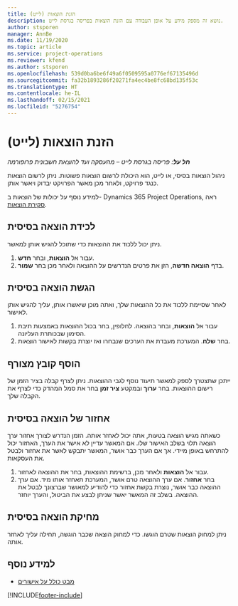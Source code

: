 ```yaml
---
title: הזנת הוצאות (לייט)
description: נושא זה מספק מידע על אופן העבודה עם הזנת הוצאות בפריסה בגרסת לייט.
author: stsporen
manager: AnnBe
ms.date: 11/19/2020
ms.topic: article
ms.service: project-operations
ms.reviewer: kfend
ms.author: stsporen
ms.openlocfilehash: 539d0ba6be6f49a6f0509595a0776ef67135496d
ms.sourcegitcommit: fa32b1893286f20271fa4ec4be8fc68bd135f53c
ms.translationtype: HT
ms.contentlocale: he-IL
ms.lasthandoff: 02/15/2021
ms.locfileid: "5276754"
---
```

# <a name="expense-entry-lite"></a>הזנת הוצאות (לייט)

_**חל על**: פריסה בגרסת לייט – מהעסקה ועד להוצאת חשבונית פרופורמה_

ניהול הוצאות בסיסי, או לייט, הוא היכולת לרשום הוצאות פשוטות. ניתן לרשום הוצאות כנגד פרויקט, ולאחר מכן מאשר הפרויקט יבדוק ויאשר אותן.

למידע נוסף על יכולות של הוצאות ב- Dynamics 365 Project Operations, ראה [סקירת הוצאות](expense-overview.md).

## <a name="capture-a-basic-expense"></a>לכידת הוצאה בסיסית

ניתן יכול ללכוד את ההוצאות כדי שתוכל להגיש אותן למאשר.

1. עבור אל **הוצאות**, ובחר **חדש**.
2. בדף **הוצאה חדשה**, הזן את פרטים הנדרשים על ההוצאה ולאחר מכן בחר **שמור**.

## <a name="submit-a-basic-expense"></a>הגשת הוצאה בסיסית

לאחר שסיימת ללכוד את כל ההוצאות שלך, ואתה מוכן שיאשרו אותן, עליך להגיש אותן לאישור.

1. עבור אל **הוצאות**, ובחר בהוצאה. לחלופין, בחר בכול ההוצאות באמצעות תיבת הסימון שבכותרת העליונה.
2. בחר **שלח**. המערכת מעבדת את הערכים שנבחרו ואז יוצרת בקשות לאישור הוצאות.

## <a name="add-an-attachment"></a>הוסף קובץ מצורף

ייתכן שתצטרך לספק למאשר תיעוד נוסף לגבי ההוצאות. ניתן לצרף קבלה בציר הזמן של רישום ההוצאות. בחר **ערוך** ובמקטע **ציר זמן** בחר את סמל המהדק כדי לצרף את הקבלה שלך.

## <a name="recall-a-basic-expense"></a>אחזור של הוצאה בסיסית

כשאתה מגיש הוצאה בטעות, אתה יכול לאחזר אותה. הזמן הנדרש לצורך אחזור ערך הוצאה תלוי בשלב האישור שלו.  אם המאשר עדיין לא אישר את הערך, האחזור יכול להתרחש באופן מיידי. אך אם הערך כבר אושר, המאשר יתבקש לאשר את אחזור ולבטל את העסקאות.

1. עבור אל **הוצאות** ולאחר מכן, ברשימת ההוצאות, בחר את ההוצאה לאחזור.
2. בחר **אחזור**. אם ערך ההוצאה טרם אושר, המערכת תאחזר אותו מיד. אם ערך ההוצאה כבר אושר, נוצרת בקשת אחזור כדי להודיע למאושר שברצונך לבטל את ההוצאה. בשלב זה המאשר יאשר שניתן לבצע את הביטול, והערך יוחזר.

## <a name="delete-a-basic-expense"></a>מחיקת הוצאה בסיסית

ניתן למחוק הוצאות שטרם הוגשו. כדי למחוק הוצאה שכבר הוגשה, תחילה עליך לאחזר אותה.

## <a name="see-also"></a>למידע נוסף

- [מבט כולל על אישורים](../approvals/approvals-overview.md)


[!INCLUDE[footer-include](../includes/footer-banner.md)]